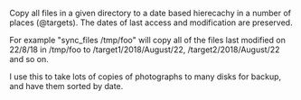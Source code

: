 Copy all files in a given directory to a date based hierecachy in a number of places (@targets). The dates of last access and modification are preserved.

For example "sync_files /tmp/foo" will copy all of the files last modified on 22/8/18 in /tmp/foo to /target1/2018/August/22, /target2/2018/August/22 and so on.

I use this to take lots of copies of photographs to many disks for backup, and have them sorted by date.
